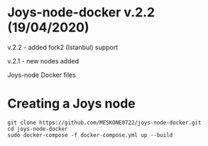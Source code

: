 Joys-node-docker v.2.2 (19/04/2020)
================
v.2.2 - added fork2 (Istanbul) support

v.2.1 - new nodes added


Joys-node Docker files

Creating a Joys node
====================

~~~~~~~~~~~~~~~~~~~~~~~~~~~~~~~~~~~~~~~~~~~~~~~~~~~~~~~~~~~~~~~~~~~~~~~~~~~~~~~~
git clone https://github.com/MESKONE0722/joys-node-docker.git
cd joys-node-docker
sudo docker-compose -f docker-compose.yml up --build
~~~~~~~~~~~~~~~~~~~~~~~~~~~~~~~~~~~~~~~~~~~~~~~~~~~~~~~~~~~~~~~~~~~~~~~~~~~~~~~~

